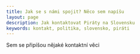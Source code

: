 ```yaml
---
title: Jak se s námi spojit? Něco sem napíšu
layout: page
description: Jak kontaktovat Piráty na Slovensku
keywords: kontakt, politika, slovensko, piráti
---
```

Sem se připíšou nějaké kontaktní věci
